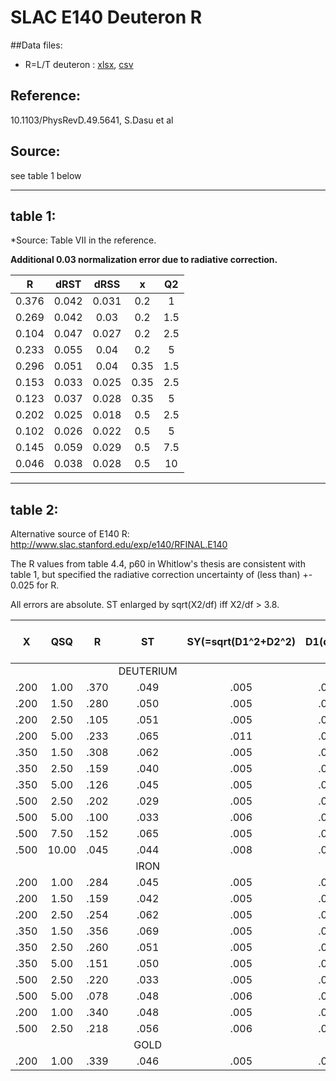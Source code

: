 # SLAC E140 Deuteron R
##Data files: 
  * R=L/T    deuteron : [xlsx](../data/dataframe/10066.xlsx), [csv](../data/dataframe/csv/10066.csv)  

## Reference:
 10.1103/PhysRevD.49.5641, S.Dasu et al
## Source: 
see table 1 below


-----------------------------------------------------
 ## table 1:
 
 *Source: Table VII in the reference.

 **Additional 0.03 normalization error due to radiative correction.**

| R	    | dRST|	dRSS    |  x   | Q2   |  
|:--:   | :--:|  :--:   | :--: |:--:  |                
|0.376	|0.042|	0.031   |  0.2 |  1   |            
|0.269	|0.042|	0.03    |  0.2 | 1.5  |           
|0.104	|0.047|	0.027   |  0.2 |  2.5 |            
|0.233	|0.055|	0.04    |  0.2 | 5    |       
|0.296	|0.051|	0.04    |  0.35| 1.5  |        
|0.153	|0.033|	0.025   |  0.35| 2.5  |        
|0.123	|0.037|	0.028	|  0.35| 5    |       
|0.202	|0.025|	0.018	|  0.5 |  2.5 |         
|0.102	|0.026|	0.022	|  0.5 |  5   |        
|0.145	|0.059|	0.029	|  0.5 |  7.5 |         
|0.046	|0.038|	0.028	|  0.5 |  10  |                  

------------------------------------------------------
## table 2:

Alternative source of E140 R:
http://www.slac.stanford.edu/exp/e140/RFINAL.E140  

The R values from table 4.4, p60 in Whitlow's thesis are consistent with table 1, but specified the radiative correction uncertainty of (less than) +- 0.025 for R. 

All errors are absolute. ST enlarged by sqrt(X2/df) iff X2/df > 3.8.            
                                                                                
                                                                                
 |  X  | QSQ |      R |  ST  | SY(=sqrt(D1^2+D2^2)  |   D1(dRST)  | D2(dRSY)  | D3  | D4  |# of pts | depsilon| X2/df|                            
 | :--:| :--:|    :--:|:--:  |:--: |:--:   | :--:|:--: |:--: |:--:     |:--:|:--:|
 |     |     |        |DEUTERIUM  ||       |     |     |     |    |     |     |              
 |.200 | 1.00|    .370| .049 |.005 |  .003 |.004 |.000 |.000 |  5 |.360 | 0.7 |              
 |.200 | 1.50|    .280| .050 |.005 |  .003 |.004 |.000 |.000 |  5 |.323 | 1.8 |             
 |.200 | 2.50|    .105| .051 |.005 |  .003 |.004 |.000 |.000 |  3 |.368 | 0.0 |             
 |.200 | 5.00|    .233| .065 |.011 |  .010 |.004 |.000 |.000 |  4 |.252 | 0.2 |             
 |.350 | 1.50|    .308| .062 |.005 |  .002 |.004 |.000 |.000 |  5 |.303 | 0.3 |             
 |.350 | 2.50|    .159| .040 |.005 |  .000 |.005 |.000 |.000 |  5 |.364 | 0.6 |             
 |.350 | 5.00|    .126| .045 |.005 |  .000 |.005 |.000 |.000 |  4 |.328 | 0.4 |             
 |.500 | 2.50|    .202| .029 |.005 |  .002 |.005 |.000 |.000 |  5 |.509 | 0.8 |             
 |.500 | 5.00|    .100| .033 |.006 |  .001 |.006 |.000 |.000 |  4 |.462 | 0.8 |             
 |.500 | 7.50|    .152| .065 |.005 |  .003 |.005 |.000 |.000 |  2 |.371 | 0.0 |             
 |.500 |10.00|    .045| .044 |.008 |  .005 |.006 |.000 |.000 |  3 |.349 | 0.0 |             
 |     |     |        | IRON |     |       |     |     |     |    |     |     |              
 |.200 | 1.00|    .284| .045 |.005 |  .003 |.004 |.000 |.000 |  5 |.360 | 1.8 |              
 |.200 | 1.50|    .159| .042 |.005 |  .003 |.004 |.000 |.000 |  5 |.323 | 0.5 |              
 |.200 | 2.50|    .254| .062 |.005 |  .003 |.004 |.000 |.000 |  3 |.368 | 1.5 |              
 |.350 | 1.50|    .356| .069 |.005 |  .003 |.004 |.000 |.000 |  5 |.303 | 1.2 |              
 |.350 | 2.50|    .260| .051 |.005 |  .000 |.005 |.000 |.000 |  5 |.364 | 1.1 |              
 |.350 | 5.00|    .151| .050 |.005 |  .000 |.005 |.000 |.000 |  4 |.328 | 0.1 |              
 |.500 | 2.50|    .220| .033 |.005 |  .002 |.005 |.000 |.000 |  5 |.509 | 0.6 |              
 |.500 | 5.00|    .078| .048 |.006 |  .001 |.006 |.000 |.000 |  4 |.462 | 0.1 |              
 |.200 | 1.00|    .340| .048 |.005 |  .003 |.004 |.000 |.000 |  5 |.360 | 0.2 |              
 |.500 | 2.50|    .218| .056 |.006 |  .003 |.005 |.000 |.000 |  2 |.509 | 0.0 |              
 |     |     |        | GOLD |     |       |     |     |     |    |     |     |              
 |.200 | 1.00|    .339| .046 |.005 |  .004 |.004 |.000 |.000 |  5 |.360 | 0.4 |    


